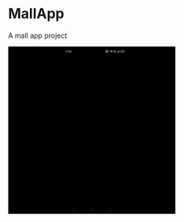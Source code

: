 # MallApp

A mall app project

<img src="https://github.com/Appy-arsnel/MallApp/blob/master/Mall%20App%20gif.gif" width="340" height="340" />

